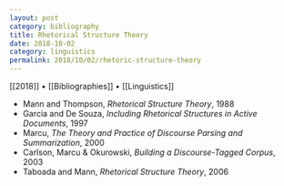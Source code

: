 ```yaml
---
layout: post
category: bibliography
title: Rhetorical Structure Theory
date: 2018-10-02
category: linguistics
permalink: 2018/10/02/rhetoric-structure-theory
---
```


[[2018]] • [[Bibliographies]] • [[Linguistics]]

* Mann and Thompson, *Rhetorical Structure Theory*, 1988
* Garcia and De Souza, *Including Rhetorical Structures in Active Documents*, 1997
* Marcu, *The Theory and Practice of Discourse Parsing and Summarization*, 2000
* Carlson, Marcu & Okurowski, *Building a Discourse-Tagged Corpus*, 2003
* Taboada and Mann, *Rhetorical Structure Theory*, 2006
